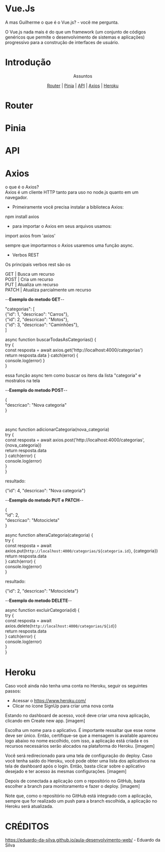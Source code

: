 # Vue.Js
A mas Guilherme o que é o Vue.js? - você me pergunta.</br>

O Vue.js nada mais é do que um framework (um conjunto de códigos genéricos que permite o desenvolvimento de sistemas e aplicações) progressivo para a construção de interfaces de usuário.

# Introdução

<p align="center">Assuntos</p>

<p align="center">
  <a href="#router">Router</a> |
  <a href="#pinia">Pinia</a> |
  <a href="#api">API</a> |
  <a href="#axios">Axios</a> |
  <a href="#heroku">Heroku</a>
</p>

# Router



# Pinia



# API


# Axios

o que é o Axios?</br>
Axios é um cliente HTTP tanto para uso no node.js quanto em um navegador.

* Primeiramente você precisa instalar a biblioteca Axios:

npm install axios

* para importar o Axios em seus arquivos usamos:

import axios from 'axios'

sempre que importarmos o Axios usaremos uma função async.

* Verbos REST

Os principais verbos rest são os 

GET	| Busca um recurso</br>
POST	| Cria um recurso</br>
PUT	| Atualiza um recurso</br>
PATCH	| Atualiza parcialmente um recurso</br>

--**Exemplo do metodo GET**--

"categorias": [</br>
    {"id": 1, "descricao": "Carros"},</br>
    {"id": 2, "descricao": "Motos"},</br>
    {"id": 3, "descricao": "Caminhões"},</br>
]


async function buscarTodasAsCategorias() {</br>
    try {</br>
        const resposta = await axios.get('http://localhost:4000/categorias')</br>
        return resposta.data
    } catch(error) {</br>
        console.log(error)
    }</br>
}


essa função async tem como buscar os itens da lista "categoria" e mostralos na tela 

--**Exemplo do metodo POST**--

{</br>
    "descricao": "Nova categoria"</br>
}

</br>

async function adicionarCategoria(nova_categoria)</br>
    try {</br>
        const resposta = await axios.post('http://localhost:4000/categorias', {nova_categoria})</br>
        return resposta.data</br>
    } catch(error) {</br>
        console.log(error)</br>
    }</br>
}

resultado:

{"id": 4, "descricao": "Nova categoria"}



--**Exemplo do metodo PUT e PATCH**--

{</br>
    "id": 2,</br>
    "descricao": "Motocicleta"</br>
}

async function alteraCategoria(categoria) {</br>
    try {</br>
        const resposta = await axios.put(`http://localhost:4000/categorias/${categoria.id}`, {categoria})</br>
        return resposta.data</br>
    } catch(error) {</br>
        console.log(error)</br>
    }
    
   
 resultado:
 
 {"id": 2, "descricao": "Motocicleta"}
 
 
 --**Exemplo do metodo DELETE**--
 
 async function excluirCategoria(id) {</br>
    try {</br>
        const resposta = await axios.delete(`http://localhost:4000/categorias/${id}`)</br>
        return resposta.data</br>
    } catch(error) {</br>
        console.log(error)</br>
    }</br>
}

# Heroku

Caso você ainda não tenha uma conta no Heroku, seguir os seguintes passos:

* Acessar o https://www.heroku.com/</br>
* Clicar no ícone SignUp para criar uma nova conta

Estando no dashboard de acesso, você deve criar uma nova aplicação, clicando em Create new app.
[imagem]

Escolha um nome para o aplicativo. É importante ressaltar que esse nome deve ser único. Então, certifique-se que a mensagem is available apareceu logo abaixo no nome escolhido, com isso, a aplicação está criada e os recursos necessários serão alocados na plataforma do Heroku.
[imagem]

Você será redirecionado para uma tela de configuração do deploy. Caso você tenha saído do Heroku, você pode obter uma lista dos aplicativos na tela de dashboard após o login. Então, basta clicar sobre o aplicativo desejado e ter acesso às mesmas configurações.
[imagem]

Depois de conectada a aplicação com o repositório no GitHub, basta escolher a branch para monitoramento e fazer o deploy.
[imagem]

Note que, como o repositório no GitHub está integrado com a aplicação, sempre que for realizado um push para a branch escolhida, a aplicação no Heroku será atualizada.







# CRÉDITOS

https://eduardo-da-silva.github.io/aula-desenvolvimento-web/ - Eduardo da Silva
